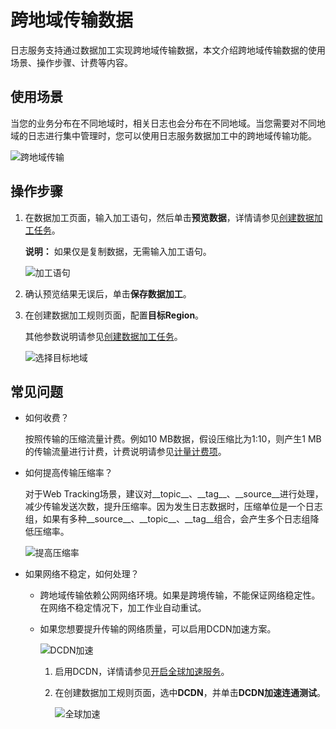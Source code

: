 # 跨地域传输数据

日志服务支持通过数据加工实现跨地域传输数据，本文介绍跨地域传输数据的使用场景、操作步骤、计费等内容。

## 使用场景

当您的业务分布在不同地域时，相关日志也会分布在不同地域。当您需要对不同地域的日志进行集中管理时，您可以使用日志服务数据加工中的跨地域传输功能。

![跨地域传输](https://static-aliyun-doc.oss-cn-hangzhou.aliyuncs.com/assets/img/zh-CN/4103613061/p174611.png)

## 操作步骤

1.  在数据加工页面，输入加工语句，然后单击**预览数据**，详情请参见[创建数据加工任务](/intl.zh-CN/数据加工/创建数据加工任务.md)。

    **说明：** 如果仅是复制数据，无需输入加工语句。

    ![加工语句](https://static-aliyun-doc.oss-cn-hangzhou.aliyuncs.com/assets/img/zh-CN/3633613061/p174756.png)

2.  确认预览结果无误后，单击**保存数据加工**。

3.  在创建数据加工规则页面，配置**目标Region**。

    其他参数说明请参见[创建数据加工任务](/intl.zh-CN/数据加工/创建数据加工任务.mdtable_q5z_2r5_23k)。

    ![选择目标地域](https://static-aliyun-doc.oss-cn-hangzhou.aliyuncs.com/assets/img/zh-CN/4103613061/p174706.png)


## 常见问题

-   如何收费？

    按照传输的压缩流量计费。例如10 MB数据，假设压缩比为1:10，则产生1 MB的传输流量进行计费，计费说明请参见[计量计费项](/intl.zh-CN/产品定价/计费概述.md)。

-   如何提高传输压缩率？

    对于Web Tracking场景，建议对\_\_topic\_\_、\_\_tag\_\_、\_\_source\_\_进行处理，减少传输发送次数，提升压缩率。因为发生日志数据时，压缩单位是一个日志组，如果有多种\_\_source\_\_、\_\_topic\_\_、\_\_tag\_\_组合，会产生多个日志组降低压缩率。

    ![提高压缩率](https://static-aliyun-doc.oss-cn-hangzhou.aliyuncs.com/assets/img/zh-CN/4103613061/p174640.png)

-   如果网络不稳定，如何处理？
    -   跨地域传输依赖公网网络环境。如果是跨境传输，不能保证网络稳定性。在网络不稳定情况下，加工作业自动重试。
    -   如果您想要提升传输的网络质量，可以启用DCDN加速方案。

        ![DCDN加速](https://static-aliyun-doc.oss-cn-hangzhou.aliyuncs.com/assets/img/zh-CN/4103613061/p174643.png)

        1.  启用DCDN，详情请参见[开启全球加速服务](/intl.zh-CN/数据采集/采集加速/开启全球加速.md)。
        2.  在创建数据加工规则页面，选中**DCDN**，并单击**DCDN加速连通测试**。

            ![全球加速](https://static-aliyun-doc.oss-cn-hangzhou.aliyuncs.com/assets/img/zh-CN/4103613061/p174750.png)


